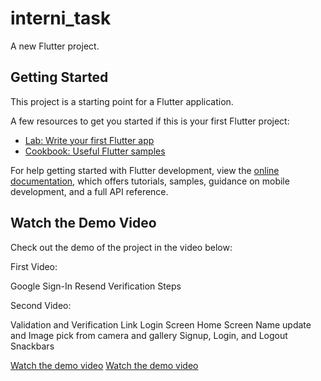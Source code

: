 # interni_task

A new Flutter project.

## Getting Started

This project is a starting point for a Flutter application.

A few resources to get you started if this is your first Flutter project:

- [Lab: Write your first Flutter app](https://docs.flutter.dev/get-started/codelab)
- [Cookbook: Useful Flutter samples](https://docs.flutter.dev/cookbook)

For help getting started with Flutter development, view the
[online documentation](https://docs.flutter.dev/), which offers tutorials,
samples, guidance on mobile development, and a full API reference.

## Watch the Demo Video

Check out the demo of the project in the video below:

First Video:

Google Sign-In
Resend Verification Steps

Second Video:

Validation and Verification Link
Login Screen
Home Screen
Name update and Image pick from camera and gallery
Signup, Login, and Logout Snackbars

[Watch the demo video](https://drive.google.com/file/d/14uRe66lOc_GBZaLFilUBK6L2o5FJ0uif/view?usp=drive_link)
[Watch the demo video](https://drive.google.com/file/d/1D_2i2Cn-pyw8Hx2N_tr-joY-gydJyRVl/view?usp=drive_link)

